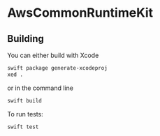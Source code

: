 # AwsCommonRuntimeKit
## Building

You can either build with Xcode
```sh
swift package generate-xcodeproj
xed .
```
or in the command line

```sh
swift build
```
To run tests:

```sh
swift test
```
